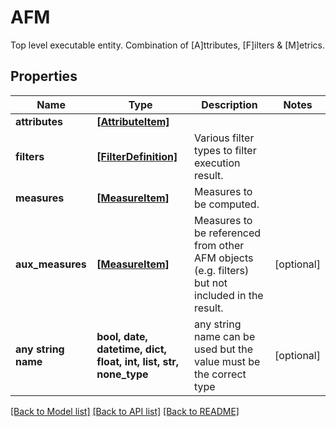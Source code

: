 # AFM

Top level executable entity. Combination of [A]ttributes, [F]ilters & [M]etrics.

## Properties
Name | Type | Description | Notes
------------ | ------------- | ------------- | -------------
**attributes** | [**[AttributeItem]**](AttributeItem.md) |  | 
**filters** | [**[FilterDefinition]**](FilterDefinition.md) | Various filter types to filter execution result. | 
**measures** | [**[MeasureItem]**](MeasureItem.md) | Measures to be computed. | 
**aux_measures** | [**[MeasureItem]**](MeasureItem.md) | Measures to be referenced from other AFM objects (e.g. filters) but not included in the result. | [optional] 
**any string name** | **bool, date, datetime, dict, float, int, list, str, none_type** | any string name can be used but the value must be the correct type | [optional]

[[Back to Model list]](../README.md#documentation-for-models) [[Back to API list]](../README.md#documentation-for-api-endpoints) [[Back to README]](../README.md)


